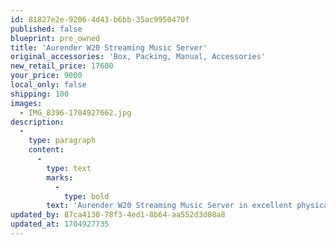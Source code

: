 ```yaml
---
id: 81827e2e-9206-4d43-b6bb-35ac9950470f
published: false
blueprint: pre_owned
title: 'Aurender W20 Streaming Music Server'
original_accessories: 'Box, Packing, Manual, Accessories'
new_retail_price: 17600
your_price: 9000
local_only: false
shipping: 100
images:
  - IMG_8396-1704927662.jpg
description:
  -
    type: paragraph
    content:
      -
        type: text
        marks:
          -
            type: bold
        text: 'Aurender W20 Streaming Music Server in excellent physical and functional condition with original box, packing and accessories. Unit sold as new for $17,600.00. '
updated_by: 87ca4130-78f3-4ed1-8b64-aa552d3d08a8
updated_at: 1704927735
---
```

